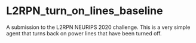 # L2RPN_turn_on_lines_baseline
A submission to the L2RPN NEURIPS 2020 challenge. This is a very simple agent that turns back on power lines that have been turned off.
